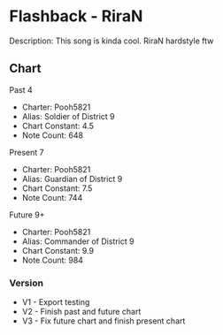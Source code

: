 # Flashback - RiraN

Description: This song is kinda cool. RiraN hardstyle ftw

## Chart

Past 4
- Charter: Pooh5821
- Alias: Soldier of District 9
- Chart Constant: 4.5
- Note Count: 648

Present 7
- Charter: Pooh5821
- Alias: Guardian of District 9
- Chart Constant: 7.5
- Note Count: 744

Future 9+
- Charter: Pooh5821
- Alias: Commander of District 9
- Chart Constant: 9.9
- Note Count: 984

### Version

- V1 - Export testing
- V2 - Finish past and future chart
- V3 - Fix future chart and finish present chart
